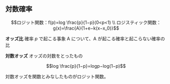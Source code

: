 ## 対数確率

```math
ロジット関数：f(p)=log \frac{p}{1−p}(0<p<1) \\

ロジスティック関数：g(x)=\frac{A}{1+e−k(x−x_0)}
```

**オッズ比**
確率 $p$ で起こる事象 A について、A が起こる確率と起こらない確率の比

**対数オッズ**
オッズの対数をとったもの 
```math
log \frac{p}{1−p}=logp−log(1−p)
```

対数オッズを関数とみなしたものがロジット関数。



